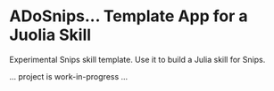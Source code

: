 # ADoSnips... Template App for a Juolia Skill

Experimental Snips skill template.
Use it to build a Julia skill for Snips.

... project is work-in-progress ...
